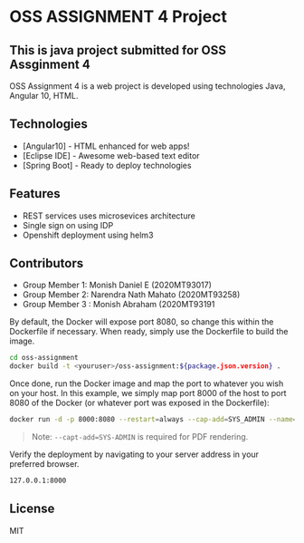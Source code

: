 # OSS ASSIGNMENT 4 Project
## This is java project submitted for OSS Assginment 4

OSS Assignment 4 is a web project is developed using technologies Java, Angular 10, HTML.  

## Technologies
- [Angular10] - HTML enhanced for web apps!
- [Eclipse IDE] - Awesome web-based text editor
- [Spring Boot] - Ready to deploy technologies

## Features
- REST services uses microsevices architecture 
- Single sign on using IDP
- Openshift deployment using helm3

## Contributors
- Group Member 1:  Monish Daniel E                (2020MT93017)
- Group Member 2:  Narendra Nath Mahato       (2020MT93258)
- Group Member 3 : Monish Abraham               (2020MT93191

By default, the Docker will expose port 8080, so change this within the
Dockerfile if necessary. When ready, simply use the Dockerfile to
build the image.

```sh
cd oss-assignment
docker build -t <youruser>/oss-assignment:${package.json.version} .
```

Once done, run the Docker image and map the port to whatever you wish on
your host. In this example, we simply map port 8000 of the host to
port 8080 of the Docker (or whatever port was exposed in the Dockerfile):

```sh
docker run -d -p 8000:8080 --restart=always --cap-add=SYS_ADMIN --name=oss-assignement <youruser>/oss-assignement:${package.json.version}
```

> Note: `--capt-add=SYS-ADMIN` is required for PDF rendering.

Verify the deployment by navigating to your server address in
your preferred browser.

```sh
127.0.0.1:8000
```

## License

MIT

